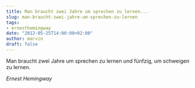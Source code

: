 ```yaml
---
title: Man braucht zwei Jahre um sprechen zu lernen...
slug: man-braucht-zwei-jahre-um-sprechen-zu-lernen
tags:
- ernesthemingway
date: "2012-05-25T14:00:00+02:00"
author: marvin
draft: false
---
```

Man braucht zwei Jahre um sprechen zu lernen und fünfzig, um schweigen
zu lernen.

<cite>Ernest Hemingway</cite>